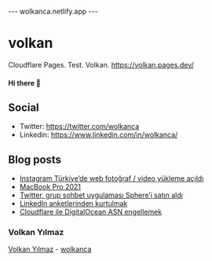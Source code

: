 ---  wolkanca.netlify.app ---
# volkan
Cloudflare Pages. Test. Volkan. https://volkan.pages.dev/

#### Hi there 👋

## Social
- Twitter: https://twitter.com/wolkanca
- Linkedin: https://www.linkedin.com/in/wolkanca/


## Blog posts
<!-- BLOG-POST-LIST:START -->
- [Instagram Türkiye’de web fotoğraf / video yükleme açıldı](https://wolkanca.com.tr/instagram-turkiyede-web-fotograf-video-yukleme-acildi/)
- [MacBook Pro 2021](https://wolkanca.com.tr/macbook-pro-2021/)
- [Twitter, grup sohbet uygulaması Sphere’i satın aldı](https://wolkanca.com.tr/twitter-grup-sohbet-uygulamasi-spherei-satin-aldi/)
- [LinkedIn anketlerinden kurtulmak](https://wolkanca.com.tr/linkedin-anketlerinden-kurtulmak/)
- [Cloudflare ile DigitalOcean ASN engellemek](https://wolkanca.com.tr/cloudflare-ile-digitalocean-asn-engellemek/)
<!-- BLOG-POST-LIST:END -->


### Volkan Yılmaz

[Volkan Yılmaz](https://volkanyilmaz.com.tr/) - [wolkanca](https://wolkanca.com.tr/)

